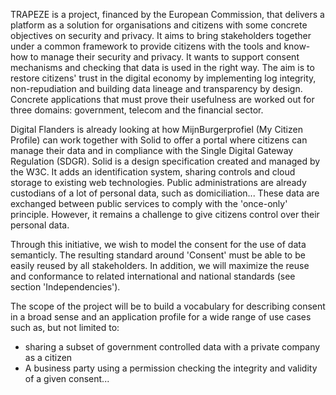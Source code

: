 TRAPEZE is a project, financed by the European Commission, that delivers a platform as a solution for organisations and citizens with some concrete objectives on security and privacy. It aims to bring stakeholders together under a common framework to provide citizens with the tools and know-how to manage their security and privacy. It wants to support consent mechanisms and checking that data is used in the right way. The aim is to restore citizens' trust in the digital economy by implementing log integrity, non-repudiation and building data lineage and transparency by design. Concrete applications that must prove their usefulness are worked out for three domains: government, telecom and the financial sector.

Digital Flanders is already looking at how MijnBurgerprofiel (My Citizen Profile) can work together with Solid to offer a portal where citizens can manage their data and in compliance with the Single Digital Gateway Regulation (SDGR). Solid is a design specification created and managed by the W3C. It adds an identification system, sharing controls and cloud storage to existing web technologies. Public administrations are already custodians of a lot of personal data, such as domiciliation... These data are exchanged between public services to comply with the 'once-only' principle. However, it remains a challenge to give citizens control over their personal data.

Through this initiative, we wish to model the consent for the use of data semanticly. The resulting standard around 'Consent' must be able to be easily reused by all stakeholders. In addition, we will maximize the reuse and conformance to related international and national standards (see section 'Independencies').

The scope of the project will be to build a vocabulary for describing consent in a broad sense and an application profile for a wide range of use cases such as, but not limited to:

- sharing a subset of government controlled data with a private company as a citizen
- A business party using a permission checking the integrity and validity of a given consent...